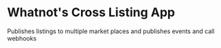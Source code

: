 # Whatnot's Cross Listing App

Publishes listings to multiple market places and publishes events and call webhooks
